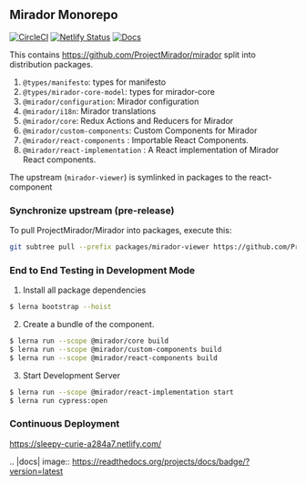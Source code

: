 ## Mirador Monorepo
[![CircleCI](https://circleci.com/gh/ubl-chj/mirador-monorepo.svg?style=shield)](https://circleci.com/gh/ubl-chj/mirador-monorepo)
[![Netlify Status](https://api.netlify.com/api/v1/badges/09e9855d-7322-4056-9b26-82b05a3ad656/deploy-status)](https://app.netlify.com/sites/sleepy-curie-a284a7/deploys)
[![Docs](https://img.shields.io/badge/docs-0.1.0-green.svg)](https://ubl-chj.github.io/mirador-monorepo/)

This contains https://github.com/ProjectMirador/mirador split into distribution packages.
1. `@types/manifesto`: types for manifesto
2. `@types/mirador-core-model`: types for mirador-core
3. `@mirador/configuration`: Mirador configuration
4. `@mirador/i18n`: Mirador translations
5. `@mirador/core`: Redux Actions and Reducers for Mirador
6. `@mirador/custom-components`: Custom Components for Mirador
7. `@mirador/react-components` : Importable React Components.
8. `@mirador/react-implementation` : A React implementation of Mirador React components.

The upstream (`mirador-viewer`) is symlinked in packages to the react-component

### Synchronize upstream (pre-release)
To pull ProjectMirador/Mirador into packages, execute this:

```bash
git subtree pull --prefix packages/mirador-viewer https://github.com/ProjectMirador/mirador.git master
```
### End to End Testing in Development Mode
1. Install all package dependencies
```bash
$ lerna bootstrap --hoist
```
2. Create a bundle of the component.
```bash
$ lerna run --scope @mirador/core build
$ lerna run --scope @mirador/custom-components build
$ lerna run --scope @mirador/react-components build
```
3. Start Development Server
```bash
$ lerna run --scope @mirador/react-implementation start
$ lerna run cypress:open
```

### Continuous Deployment 
https://sleepy-curie-a284a7.netlify.com/

.. |docs| image:: https://readthedocs.org/projects/docs/badge/?version=latest

